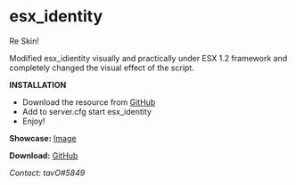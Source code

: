 # esx_identity
Re Skin!

Modified esx_idientity visually and practically under  ESX 1.2 framework  and completely changed the visual effect of the script.

**INSTALLATION**

* Download the resource from [GitHub ](https://github.com/tavostro/esx_identity) 
* Add to server.cfg  start esx_identity
* Enjoy!

**Showcase:** [Image](https://i.imgur.com/ZMxvyqk.png)

**Download:** [GitHub](https://github.com/tavostro/esx_identity)

*Contact: tavO#5849*
